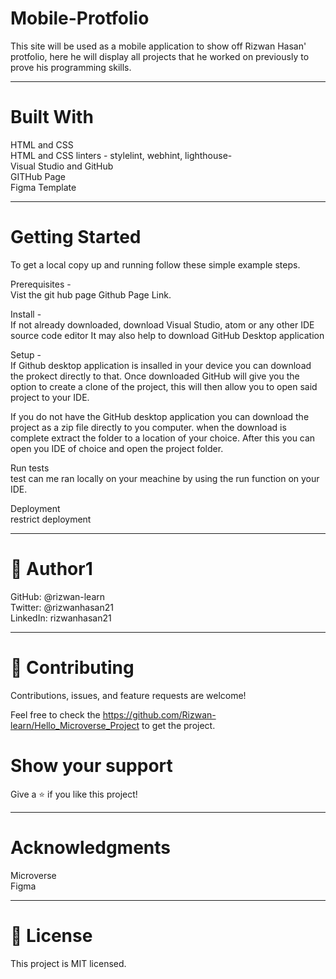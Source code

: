 # Mobile-Protfolio

This site will be used as a mobile application to show off Rizwan Hasan' protfolio, here he will display all projects that he worked on previously to prove his programming skills.
______________
# Built With <br>
HTML and CSS <br>
HTML and CSS linters - stylelint, webhint, lighthouse- <br>
Visual Studio and GitHub <br>
GITHub Page <br>
Figma Template <br>
_________________
# Getting Started <br>
To get a local copy up and running follow these simple example steps.

Prerequisites - <br>
Vist the git hub page Github Page Link.

Install - <br>
If not already downloaded, download Visual Studio, atom or any other IDE source code editor It may also help to download GitHub Desktop application

Setup - <br>
If Github desktop application is insalled in your device you can download the prokect directly to that. Once downloaded GitHub will give you the option to create a clone of the project, this will then allow you to open said project to your IDE. <br>

If you do not have the GitHub desktop application you can download the project as a zip file directly to you computer. when the download is complete extract the folder to a location of your choice. After this you can open you IDE of choice and open the project folder.


Run tests <br>
test can me ran locally on your meachine by using the run function on your IDE.

Deployment <br>
restrict deployment 
_________________

# 👤 Author1 <br>

GitHub: @rizwan-learn <br>
Twitter: @rizwanhasan21 <br>
LinkedIn: rizwanhasan21 <br>

_________________

# 🤝 Contributing <br>
Contributions, issues, and feature requests are welcome! <br>

Feel free to check the https://github.com/Rizwan-learn/Hello_Microverse_Project to get the project.

# Show your support <br>
Give a ⭐️ if you like this project!
___________________
# Acknowledgments <br>
Microverse <br>
Figma <br>

_________________

# 📝 License <br>
This project is MIT licensed.
